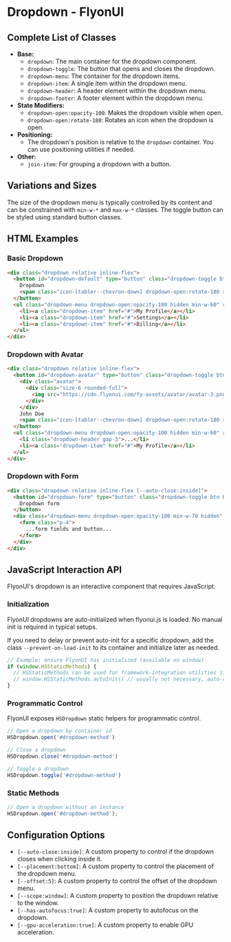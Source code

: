 # Dropdown - FlyonUI

## Complete List of Classes
- **Base:**
  - `dropdown`: The main container for the dropdown component.
  - `dropdown-toggle`: The button that opens and closes the dropdown.
  - `dropdown-menu`: The container for the dropdown items.
  - `dropdown-item`: A single item within the dropdown menu.
  - `dropdown-header`: A header element within the dropdown menu.
  - `dropdown-footer`: A footer element within the dropdown menu.
- **State Modifiers:**
  - `dropdown-open:opacity-100`: Makes the dropdown visible when open.
  - `dropdown-open:rotate-180`: Rotates an icon when the dropdown is open.
- **Positioning:**
  - The dropdown's position is relative to the `dropdown` container. You can use positioning utilities if needed.
- **Other:**
  - `join-item`: For grouping a dropdown with a button.

## Variations and Sizes
The size of the dropdown menu is typically controlled by its content and can be constrained with `min-w-*` and `max-w-*` classes. The toggle button can be styled using standard button classes.

## HTML Examples

### Basic Dropdown
```html
<div class="dropdown relative inline-flex">
  <button id="dropdown-default" type="button" class="dropdown-toggle btn btn-primary" aria-haspopup="menu" aria-expanded="false" aria-label="Dropdown">
    Dropdown
    <span class="icon-[tabler--chevron-down] dropdown-open:rotate-180 size-4"></span>
  </button>
  <ul class="dropdown-menu dropdown-open:opacity-100 hidden min-w-60" role="menu" aria-orientation="vertical" aria-labelledby="dropdown-default">
    <li><a class="dropdown-item" href="#">My Profile</a></li>
    <li><a class="dropdown-item" href="#">Settings</a></li>
    <li><a class="dropdown-item" href="#">Billing</a></li>
  </ul>
</div>
```

### Dropdown with Avatar
```html
<div class="dropdown relative inline-flex">
  <button id="dropdown-avatar" type="button" class="dropdown-toggle btn btn-outline btn-primary flex items-center gap-2 rounded-full" aria-haspopup="menu" aria-expanded="false" aria-label="Dropdown">
    <div class="avatar">
      <div class="size-6 rounded-full">
        <img src="https://cdn.flyonui.com/fy-assets/avatar/avatar-3.png" alt="User Avatar" />
      </div>
    </div>
    John Doe
    <span class="icon-[tabler--chevron-down] dropdown-open:rotate-180 size-4"></span>
  </button>
  <ul class="dropdown-menu dropdown-open:opacity-100 hidden min-w-60" role="menu" aria-orientation="vertical" aria-labelledby="dropdown-avatar">
    <li class="dropdown-header gap-3">...</li>
    <li><a class="dropdown-item" href="#">My Profile</a></li>
  </ul>
</div>
```

### Dropdown with Form
```html
<div class="dropdown relative inline-flex [--auto-close:inside]">
  <button id="dropdown-form" type="button" class="dropdown-toggle btn btn-primary" aria-haspopup="menu" aria-expanded="false" aria-label="Dropdown">
    Dropdown form
  </button>
  <div class="dropdown-menu dropdown-open:opacity-100 min-w-70 hidden" role="menu" aria-orientation="vertical" aria-labelledby="dropdown-form">
    <form class="p-4">
      ...form fields and button...
    </form>
  </div>
</div>
```

## JavaScript Interaction API
FlyonUI's dropdown is an interactive component that requires JavaScript.

### Initialization
FlyonUI dropdowns are auto-initialized when flyonui.js is loaded. No manual init is required in typical setups.

If you need to delay or prevent auto-init for a specific dropdown, add the class `--prevent-on-load-init` to its container and initialize later as needed.

```javascript
// Example: ensure FlyonUI has initialized (available on window)
if (window.HSStaticMethods) {
  // HSStaticMethods can be used for framework-integration utilities if needed
  // window.HSStaticMethods.autoInit() // usually not necessary, auto-run on load
}
```

### Programmatic Control
FlyonUI exposes `HSDropdown` static helpers for programmatic control.
```javascript
// Open a dropdown by container id
HSDropdown.open('#dropdown-method')

// Close a dropdown
HSDropdown.close('#dropdown-method')

// Toggle a dropdown
HSDropdown.toggle('#dropdown-method')
```

### Static Methods
```javascript
// Open a dropdown without an instance
HSDropdown.open('#dropdown-method');
```

## Configuration Options
- `[--auto-close:inside]`: A custom property to control if the dropdown closes when clicking inside it.
- `[--placement:bottom]`: A custom property to control the placement of the dropdown menu.
- `[--offset:5]`: A custom property to control the offset of the dropdown menu.
- `[--scope:window]`: A custom property to position the dropdown relative to the window.
- `[--has-autofocus:true]`: A custom property to autofocus on the dropdown.
- `[--gpu-acceleration:true]`: A custom property to enable GPU acceleration.